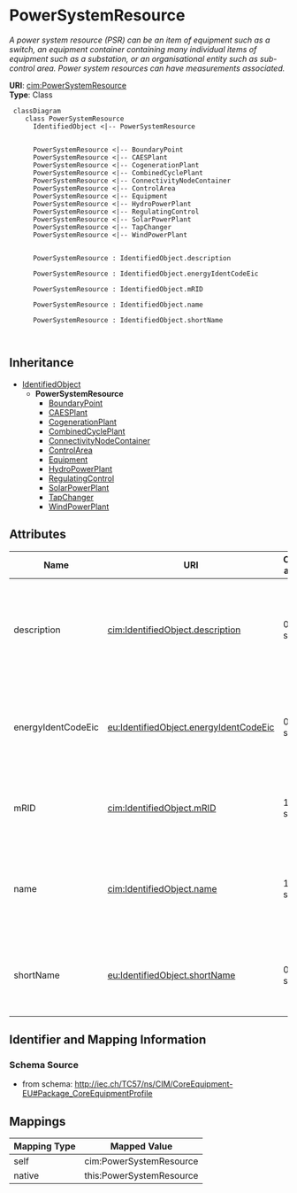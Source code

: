# PowerSystemResource


_A power system resource (PSR) can be an item of equipment such as a switch, an equipment container containing many individual items of equipment such as a substation, or an organisational entity such as sub-control area. Power system resources can have measurements associated._





**URI**: [cim:PowerSystemResource](http://iec.ch/TC57/CIM100#PowerSystemResource)<br />
**Type**: Class




```mermaid
 classDiagram
    class PowerSystemResource
      IdentifiedObject <|-- PowerSystemResource
      

      PowerSystemResource <|-- BoundaryPoint
      PowerSystemResource <|-- CAESPlant
      PowerSystemResource <|-- CogenerationPlant
      PowerSystemResource <|-- CombinedCyclePlant
      PowerSystemResource <|-- ConnectivityNodeContainer
      PowerSystemResource <|-- ControlArea
      PowerSystemResource <|-- Equipment
      PowerSystemResource <|-- HydroPowerPlant
      PowerSystemResource <|-- RegulatingControl
      PowerSystemResource <|-- SolarPowerPlant
      PowerSystemResource <|-- TapChanger
      PowerSystemResource <|-- WindPowerPlant
      
      
      PowerSystemResource : IdentifiedObject.description
        
      PowerSystemResource : IdentifiedObject.energyIdentCodeEic
        
      PowerSystemResource : IdentifiedObject.mRID
        
      PowerSystemResource : IdentifiedObject.name
        
      PowerSystemResource : IdentifiedObject.shortName
        
      
```





## Inheritance
* [IdentifiedObject](IdentifiedObject.md)
    * **PowerSystemResource**
        * [BoundaryPoint](BoundaryPoint.md)
        * [CAESPlant](CAESPlant.md)
        * [CogenerationPlant](CogenerationPlant.md)
        * [CombinedCyclePlant](CombinedCyclePlant.md)
        * [ConnectivityNodeContainer](ConnectivityNodeContainer.md)
        * [ControlArea](ControlArea.md)
        * [Equipment](Equipment.md)
        * [HydroPowerPlant](HydroPowerPlant.md)
        * [RegulatingControl](RegulatingControl.md)
        * [SolarPowerPlant](SolarPowerPlant.md)
        * [TapChanger](TapChanger.md)
        * [WindPowerPlant](WindPowerPlant.md)



## Attributes


| Name | URI | Cardinality and Range | Description | Inheritance |
| ---  | --- | --- | --- | --- |
| description | [cim:IdentifiedObject.description](http://iec.ch/TC57/CIM100#IdentifiedObject.description) | 0..1 <br />  string  | The description is a free human readable text describing or naming the object | [IdentifiedObject](IdentifiedObject.md) |
| energyIdentCodeEic | [eu:IdentifiedObject.energyIdentCodeEic](http://iec.ch/TC57/CIM100-European#IdentifiedObject.energyIdentCodeEic) | 0..1 <br />  string  | The attribute is used for an exchange of the EIC code (Energy identification ... | [IdentifiedObject](IdentifiedObject.md) |
| mRID | [cim:IdentifiedObject.mRID](http://iec.ch/TC57/CIM100#IdentifiedObject.mRID) | 1..1 <br />  string  | Master resource identifier issued by a model authority | [IdentifiedObject](IdentifiedObject.md) |
| name | [cim:IdentifiedObject.name](http://iec.ch/TC57/CIM100#IdentifiedObject.name) | 1..1 <br />  string  | The name is any free human readable and possibly non unique text naming the o... | [IdentifiedObject](IdentifiedObject.md) |
| shortName | [eu:IdentifiedObject.shortName](http://iec.ch/TC57/CIM100-European#IdentifiedObject.shortName) | 0..1 <br />  string  | The attribute is used for an exchange of a human readable short name with len... | [IdentifiedObject](IdentifiedObject.md) |









## Identifier and Mapping Information







### Schema Source


* from schema: http://iec.ch/TC57/ns/CIM/CoreEquipment-EU#Package_CoreEquipmentProfile





## Mappings

| Mapping Type | Mapped Value |
| ---  | ---  |
| self | cim:PowerSystemResource |
| native | this:PowerSystemResource |




